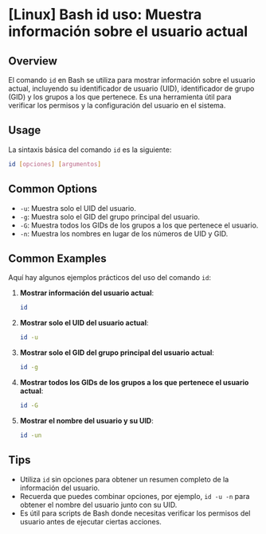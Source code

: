 # [Linux] Bash id uso: Muestra información sobre el usuario actual

## Overview
El comando `id` en Bash se utiliza para mostrar información sobre el usuario actual, incluyendo su identificador de usuario (UID), identificador de grupo (GID) y los grupos a los que pertenece. Es una herramienta útil para verificar los permisos y la configuración del usuario en el sistema.

## Usage
La sintaxis básica del comando `id` es la siguiente:

```bash
id [opciones] [argumentos]
```

## Common Options
- `-u`: Muestra solo el UID del usuario.
- `-g`: Muestra solo el GID del grupo principal del usuario.
- `-G`: Muestra todos los GIDs de los grupos a los que pertenece el usuario.
- `-n`: Muestra los nombres en lugar de los números de UID y GID.

## Common Examples
Aquí hay algunos ejemplos prácticos del uso del comando `id`:

1. **Mostrar información del usuario actual**:
   ```bash
   id
   ```

2. **Mostrar solo el UID del usuario actual**:
   ```bash
   id -u
   ```

3. **Mostrar solo el GID del grupo principal del usuario actual**:
   ```bash
   id -g
   ```

4. **Mostrar todos los GIDs de los grupos a los que pertenece el usuario actual**:
   ```bash
   id -G
   ```

5. **Mostrar el nombre del usuario y su UID**:
   ```bash
   id -un
   ```

## Tips
- Utiliza `id` sin opciones para obtener un resumen completo de la información del usuario.
- Recuerda que puedes combinar opciones, por ejemplo, `id -u -n` para obtener el nombre del usuario junto con su UID.
- Es útil para scripts de Bash donde necesitas verificar los permisos del usuario antes de ejecutar ciertas acciones.